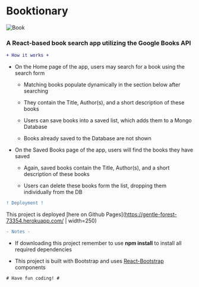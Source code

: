 # Booktionary

![Book](http://icons.iconarchive.com/icons/google/noto-emoji-objects/1024/62863-books-icon.png)

### A React-based book search app utilizing the Google Books API


```diff
+ How it works +
```

  - On the Home page of the app, users may search for a book using the search form

     * Matching books populate dynamically in the section below after searching

     * They contain the Title, Author(s), and a short description of these books

     * Users can save books into a saved list, which adds them to a Mongo Database

     * Books already saved to the Database are not shown

  - On the Saved Books page of the app, users will find the books they have saved

     * Again, saved books contain the Title, Author(s), and a short description of these books

     * Users can delete these books form the list, dropping them individually from the DB

```diff
! Deployment !
```

This project is deployed [here on Github Pages](https://gentle-forest-73354.herokuapp.com/ | width=250) 

```diff
- Notes -
```

* If downloading this project remember to use **npm install** to install all required dependencies

* This project is built with Bootstrap and uses [React-Bootstrap](https://react-bootstrap.github.io/) components

```diff
# Have fun coding! #
```